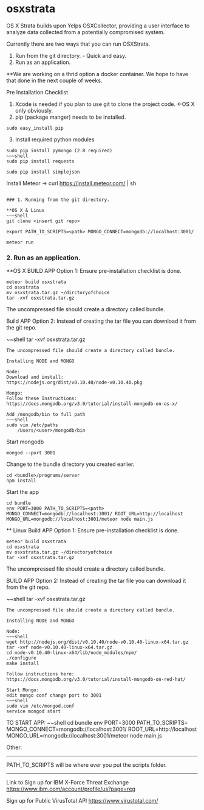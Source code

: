# osxstrata
OS X Strata builds upon Yelps OSXCollector, providing a user interface to analyze data collected from a potentially compromised system.

Currently there are two ways that you can run OSXStrata. 

1. Run from the git directory. - Quick and easy.
2. Run as an application.

**We are working on a thrid option a docker container. We hope to have that done in the next couple of weeks. 

Pre Installation Checklist
1. Xcode is needed if you plan to use git to clone the project code. <-OS X only obviously.
2. pip (package manger) needs to be installed.
~~~shell
sudo easy_install pip
~~~
3. Install required python modules
~~~shell
sudo pip install pymongo (2.8 required)
~~~shell
sudo pip install requests 
~~~
~~~shell
sudo pip install simplejson
~~~
Install Meteor
	-> curl https://install.meteor.com/ | sh
~~~

### 1. Running from the git directory.

**OS X & Linux
~~~shell	
git clone <insert git repo>
~~~
~~~shell
export PATH_TO_SCRIPTS=<path> MONGO_CONNECT=mongodb://localhost:3001/
~~~
~~~shell
meteor run
~~~

### 2. Run as an application.

**OS X
BUILD APP Option 1:
Ensure pre-installation checklist is done.
~~~shell
meteor build osxstrata
cd osxstrata
mv osxstrata.tar.gz ~/dirctoryofchoice
tar -xvf osxstrata.tar.gz
~~~
The uncompressed file should create a directory called bundle. 

Build APP Option 2:
Instead of creating the tar file you can download it from the git repo.

~~shell
tar -xvf osxstrata.tar.gz
~~~
The uncompressed file should create a directory called bundle.
	
Installing NODE and MONGO

Node:
Download and install:
https://nodejs.org/dist/v0.10.40/node-v0.10.40.pkg

Mongo:
Follow these Instructions:
https://docs.mongodb.org/v3.0/tutorial/install-mongodb-on-os-x/

Add /mongodb/bin to full path
~~~shell
sudo vim /etc/paths
	/Users/<user>/mongodb/bin
~~~
Start mongodb
~~~shell
mongod --port 3001
~~~
Change to the bundle directory you created earlier. 
~~~shell
cd <bundle>/programs/server
npm install
~~~
Start the app
~~~shell
cd bundle
env PORT=3000 PATH_TO_SCRIPTS=<path> MONGO_CONNECT=mongodb://localhost:3001/ ROOT_URL=http://localhost MONGO_URL=mongodb://localhost:3001/meteor node main.js
~~~

** Linux
Build APP Option 1:
Ensure pre-installation checklist is done.
~~~shell
meteor build osxstrata
cd osxstrata
mv osxstrata.tar.gz ~/directoryofchoice
tar -xvf osxstrata.tar.gz
~~~
The uncompressed file should create a directory called bundle. 

BUILD APP Option 2:
Instead of creating the tar file you can download it from the git repo.

~~shell
tar -xvf osxstrata.tar.gz
~~~
The uncompressed file should create a directory called bundle.
	
Installing NODE and MONGO

Node:
~~~shell
wget http://nodejs.org/dist/v0.10.40/node-v0.10.40-linux-x64.tar.gz
tar -xvf node-v0.10.40-linux-x64.tar.gz
cd node-v0.10.40-linux-x64/lib/node_modules/npm/
./configure
make install

Follow instructions here:
https://docs.mongodb.org/v3.0/tutorial/install-mongodb-on-red-hat/

Start Mongo:
edit mongo conf change port to 3001
~~~shell
sudo vim /etc/mongod.conf
service mongod start
~~~

TO START APP:
~~shell
	cd bundle
	env PORT=3000 PATH_TO_SCRIPTS=<path> MONGO_CONNECT=mongodb://localhost:3001/ ROOT_URL=http://localhost MONGO_URL=mongodb://localhost:3001/meteor node main.js

Other:
***

PATH_TO_SCRIPTS will be where ever you put the scripts folder. 

****
Link to Sign up for IBM X-Force Threat Exchange
https://www.ibm.com/account/profile/us?page=reg

Sign up for Public VirusTotal API 
https://www.virustotal.com/
